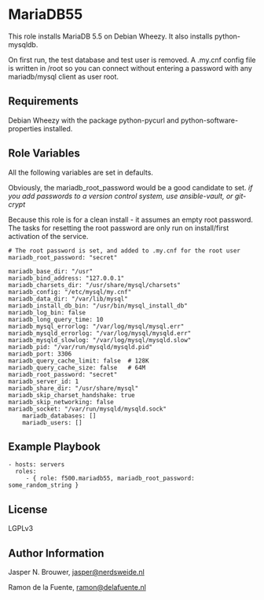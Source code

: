 MariaDB55
========

This role installs MariaDB 5.5 on Debian Wheezy.
It also installs python-mysqldb.

On first run, the test database and test user is removed.
A .my.cnf config file is written in /root so you can connect without
entering a password with any mariadb/mysql client as user root.

Requirements
------------

Debian Wheezy with the package python-pycurl and python-software-properties installed.

Role Variables
--------------

All the following variables are set in defaults.

Obviously, the mariadb_root_password would be a good candidate to set.
_if you add passwords to a version control system, use ansible-vault, or git-crypt_

Because this role is for a clean install - it assumes an empty root password.
The tasks for resetting the root password are only run on install/first activation of the service.

    # The root password is set, and added to .my.cnf for the root user
    mariadb_root_password: "secret"

    mariadb_base_dir: "/usr"
    mariadb_bind_address: "127.0.0.1"
    mariadb_charsets_dir: "/usr/share/mysql/charsets"
    mariadb_config: "/etc/mysql/my.cnf"
    mariadb_data_dir: "/var/lib/mysql"
    mariadb_install_db_bin: "/usr/bin/mysql_install_db"
    mariadb_log_bin: false
    mariadb_long_query_time: 10
    mariadb_mysql_errorlog: "/var/log/mysql/mysql.err"
    mariadb_mysqld_errorlog: "/var/log/mysql/mysqld.err"
    mariadb_mysqld_slowlog: "/var/log/mysql/mysqld.slow"
    mariadb_pid: "/var/run/mysqld/mysqld.pid"
    mariadb_port: 3306
    mariadb_query_cache_limit: false  # 128K
    mariadb_query_cache_size: false   # 64M
    mariadb_root_password: "secret"
    mariadb_server_id: 1
    mariadb_share_dir: "/usr/share/mysql"
    mariadb_skip_charset_handshake: true
    mariadb_skip_networking: false
    mariadb_socket: "/var/run/mysqld/mysqld.sock"
		mariadb_databases: []
		mariadb_users: []

Example Playbook
----------------

    - hosts: servers
      roles:
         - { role: f500.mariadb55, mariadb_root_password: some_random_string }

License
-------

LGPLv3

Author Information
------------------

Jasper N. Brouwer, jasper@nerdsweide.nl

Ramon de la Fuente, ramon@delafuente.nl
